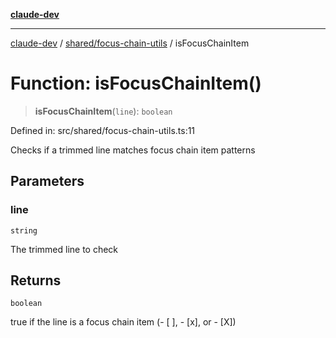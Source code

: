 [**claude-dev**](../../../README.md)

***

[claude-dev](../../../README.md) / [shared/focus-chain-utils](../README.md) / isFocusChainItem

# Function: isFocusChainItem()

> **isFocusChainItem**(`line`): `boolean`

Defined in: src/shared/focus-chain-utils.ts:11

Checks if a trimmed line matches focus chain item patterns

## Parameters

### line

`string`

The trimmed line to check

## Returns

`boolean`

true if the line is a focus chain item (- [ ], - [x], or - [X])
